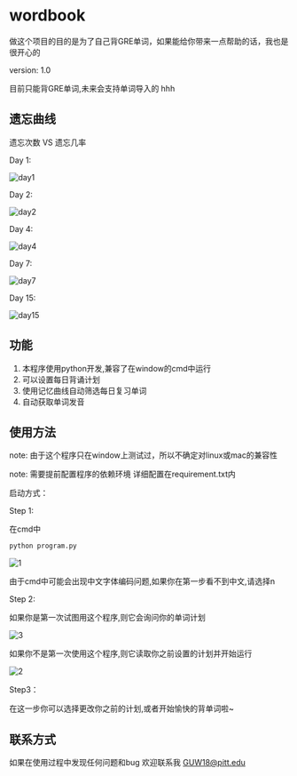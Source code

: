 # wordbook

做这个项目的目的是为了自己背GRE单词，如果能给你带来一点帮助的话，我也是很开心的

version: 1.0

目前只能背GRE单词,未来会支持单词导入的 hhh

## 遗忘曲线

遗忘次数 VS 遗忘几率

Day 1:

![day1](https://github.com/wgr5600133/wordbook/blob/main/figures/day1.png)

Day 2:

![day2](https://github.com/wgr5600133/wordbook/blob/main/figures/day2.png)

Day 4:

![day4](https://github.com/wgr5600133/wordbook/blob/main/figures/day4.png)

Day 7:

![day7](https://github.com/wgr5600133/wordbook/blob/main/figures/day7.png)

Day 15:

![day15](https://github.com/wgr5600133/wordbook/blob/main/figures/day15.png)



## 功能

1. 本程序使用python开发,兼容了在window的cmd中运行
2. 可以设置每日背诵计划
3. 使用记忆曲线自动筛选每日复习单词
4. 自动获取单词发音

## 使用方法

note: 由于这个程序只在window上测试过，所以不确定对linux或mac的兼容性

note: 需要提前配置程序的依赖环境 详细配置在requirement.txt内

启动方式：



Step 1:

在cmd中

~~~cmd
python program.py
~~~

![1](https://github.com/wgr5600133/wordbook/blob/main/readme_image/1.png)

由于cmd中可能会出现中文字体编码问题,如果你在第一步看不到中文,请选择n



Step 2:

如果你是第一次试图用这个程序,则它会询问你的单词计划

![3](https://github.com/wgr5600133/wordbook/blob/main/readme_image/3.png)

如果你不是第一次使用这个程序,则它读取你之前设置的计划并开始运行

![2](https://github.com/wgr5600133/wordbook/blob/main/readme_image/2.png)



Step3：

在这一步你可以选择更改你之前的计划,或者开始愉快的背单词啦~





## 联系方式

如果在使用过程中发现任何问题和bug 欢迎联系我 GUW18@pitt.edu
